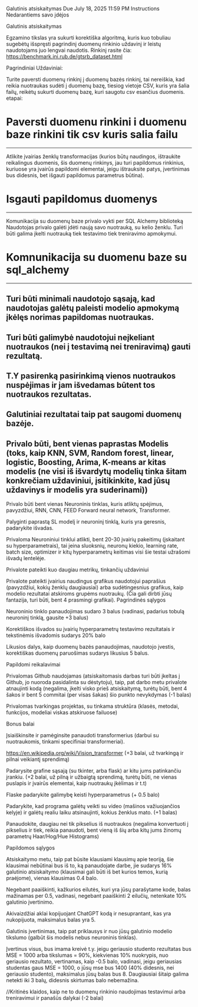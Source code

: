 Galutinis atsiskaitymas
Due July 18, 2025 11:59 PM
Instructions
Nedarantiems savo įdėjos

Galutinis atsiskaitymas

 

Egzamino tikslas yra sukurti korektiška algoritmą, kuris kuo tobuliau sugebėtų išspręsti pagrindinį duomenų rinkinio uždavinį ir leistų naudotojams juo lengvai naudotis. Rinkinį rasite čia:
https://benchmark.ini.rub.de/gtsrb_dataset.html


Pagrindiniai Uždaviniai:

Turite paversti duomenų rinkinį į duomenų bazės rinkinį, tai nereiškia, kad reikia nuotraukas sudėti į duomenų bazę, tiesiog vietoje CSV, kuris yra šalia failų, reikėtų sukurti duomenų bazę, kuri saugotu csv esančius duomenis.
etapai: 
# Paversti duomenu rinkini i duomenu baze rinkini tik csv kuris salia failu 
-----------------------------------------------------------------------------
Atlikite įvairias ženklų transformacijas (kurios būtų naudingos, ištraukite reikalingus duomenis, šis duomenų rinkinys, jau turi papildomus rinkinius, kuriuose yra įvairūs papildomi elementai, jeigu ištrauksite patys, įvertinimas bus didesnis, bet išgauti papildomus parametrus būtina).
# Isgauti papildomus duomenys
----------------------------------------------------------------------------------
Komunikacija su duomenų baze privalo vykti per SQL Alchemy biblioteką
Naudotojas privalo galėti įdėti naują savo nuotrauką, su kelio ženklu. Turi būti galima įkelti nuotrauką tiek testavimo tiek treniravimo apmokymui.
# Komnunikacija su duomenu baze su sql_alchemy
-----------------------------------------------------------------------------
Turi būti minimali naudotojo sąsają, kad naudotojas galėtų paleisti modelio apmokymą įkėlęs norimas papildomas nuotraukas.
------------------------------------------------------------
Turi būti galimybė naudotojui neįkeliant nuotraukos (nei į testavimą nei treniravimą) gauti rezultatą. 
--------------------------------------------------------------------------
T.Y pasirenką pasirinkimą vienos nuotraukos nuspėjimas ir jam išvedamas būtent tos nuotraukos rezultatas.
--------------------------------------------------------------------------------
Galutiniai rezultatai taip pat saugomi duomenų bazėje.
--------------------------------------------------------------------------------
Privalo būti, bent vienas paprastas Modelis (toks, kaip KNN, SVM, Random forest, linear, logistic, Boosting, Arima, K-means ar kitas modelis (ne visi iš išvardytų modelių tinka šitam konkrečiam uždaviniui, įsitikinkite, kad jūsų uždavinys ir modelis yra suderinami))
-------------------------------------------------------------------------

Privalo būti bent vienas Neuroninis tinklas, kuris atliktų spėjimus, pavyzdžiui, RNN, CNN, FEED Forward neural network, Transformer.

Palyginti paprastą SL modelį ir neuroninį tinklą, kuris yra geresnis, padarykite išvadas.

Privaloma Neuroniniui tinklui atlikti, bent 20-30 įvairių pakeitimų (įskaitant su hyperparametrais), tai įeina sluoksnių, neuronų kiekio, learning rate, batch size, optimizer ir kitų hyperparametrų keitimas visi šie testai užrašomi išvadų lentelėje.

Privalote pateikti kuo daugiau metrikų, tinkančių uždaviniui

Privalote pateikti įvairius naudingus grafikus naudotojui paprašius (pavyzdžiui, kokių ženklų daugiausiai) arba sudėtingesnius grafikus, kaip modelio rezultatai atskiroms grupėms nuotraukų. (Čia gali dirbti jūsų fantazija, turi būti, bent 4 prasmingi grafikai).
Pagrindinės sąlygos

Neuroninio tinklo panaudojimas sudaro 3 balus (vadinasi, padarius tobulą neuroninį tinklą, gausite +3 balus)

Korektiškos išvados su įvairių hyperparametrų testavimo rezultatais ir tekstinėmis išvadomis sudarys 20% balo

Likusios dalys, kaip duomenų bazės panaudojimas, naudotojo įvestis, korektiškas duomenų paruošimas sudarys likusius 5 balus.
 

 

Papildomi reikalavimai

Privalomas Github naudojamas (atsiskaitomasis darbas turi būti įkeltas į Github, jo nuoroda pasidalinta su dėstytoju), taip, pat darbo metu privalote atnaujinti kodą (negalima, įkelti visko prieš atsiskaitymą, turėtų būti, bent 4 šakos ir bent 5 commitai (per visas šakas) šio punkto nevykdymas (-1 balas)

Privalomas tvarkingas projektas, su tinkama struktūra (klasės, metodai, funkcijos, modeliai viskas atskiruose failuose)
 

Bonus balai


 Įsiaiškinsite ir pamėginsite panaudoti transformerius (darbui su nuotraukomis, tinkami specifiniai transformeriai).

 https://en.wikipedia.org/wiki/Vision_transformer (+3 balai, už tvarkingą ir pilnai veikiantį sprendimą)

 Padarysite grafine sąsają (su tkinter, arba flask) ar kitu jums patinkančiu įrankiu. (+2 balai, už pilną ir užbaigtą sprendimą, turėtų būti, ne vienas puslapis ir įvairūs elementai, kaip nuotraukų įkėlimas ir t.t)
 
 Flaske padarykite galimybę keisti hyperparametrus (+ 0.5 balo)
 
 Padarykite, kad programa galėtų veikti su video (mašinos važiuojančios kelyje) ir galėtų realiu laiku atsinaujinti, kokius ženklus mato. (+1 balas)
 
 Panaudokite, daugiau nei tik pikselius iš nuotraukos (negalima konvertuoti į pikselius ir tiek, reikia panaudoti, bent vieną iš šių arba kitų jums žinomų parametrų Haar/Hog/Hue Histograms)
 

 

Papildomos sąlygos

Atsiskaitymo metu, taip pat būsite klausiami klausimų apie teoriją, 
šie klausimai nebūtinai bus iš to, ką panaudojate darbe, jie sudarys 16% galutinio atsiskaitymo 
(klausimai gali būti iš bet kurios temos, kurią praėjome), 
vienas klausimas 0.4 balo.

Negebant paaiškinti, kažkurios eilutės, kuri yra jūsų parašytame kode, balas mažinamas per 0.5, vadinasi, negebant paaiškinti 2 eilučių, netenkate 10% galutinio įvertinimo.

Akivaizdžiai aklai kopijuojant ChatGPT kodą ir nesuprantant, kas yra nukopijuota, maksimalus balas yra 5.

Galutinis įvertinimas, taip pat priklausys ir nuo jūsų galutinio modelio tikslumo (galbūt šis modelis nebus neuroninis tinklas). 

Įvertinus visus, bus imama kreivė t.y. jeigu geriausio studento rezultatas bus MSE = 1000 arba tikslumas = 90%, kiekvienas 10% nuokrypis, nuo geriausio rezultato, vertinamas, kaip -0.5 balo, vadinasi, jeigu geriausias studentas gaus MSE = 1000, o jūsų mse bus 1400 (40% didesnis, nei geriausio studento), maksimalus jūsų balas bus 8. Daugiausiai šitaip galima netekti iki 3 balų, didesnis skirtumas balo nebemažina.

//Kritinės klaidos, kaip ne to duomenų rinkinio naudojimas testavimui arba treniravimui ir panašūs dalykai (-2 balai)